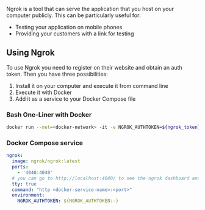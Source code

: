 Ngrok is a tool that can serve the application that you host on your computer publicly.
This can be particularly useful for:

- Testing your application on mobile phones
- Providing your customers with a link for testing

## Using Ngrok

To use Ngrok you need to register on their website and obtain an auth token.
Then you have three possibilities:

1. Install it on your computer and execute it from command line
2. Execute it with Docker
3. Add it as a service to your Docker Compose file

### Bash One-Liner with Docker

```bash
docker run --net=<docker-network> -it -e NGROK_AUTHTOKEN=${ngrok_token} ngrok/ngrok:latest http <docker-service-name>:<port>
```

### Docker Compose service

```yaml
ngrok:
  image: ngrok/ngrok:latest
  ports:
    - '4040:4040'
  # you can go to http://localhost:4040/ to see the ngrok dashboard and the link
  tty: true
  command: "http <docker-service-name>:<port>"
  environment:
    NGROK_AUTHTOKEN: ${NGROK_AUTHTOKEN:-}
```
